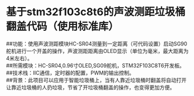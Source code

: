 # 基于stm32f103c8t6的声波测距垃圾桶翻盖代码（使用标准库）
##功能：使用声波测距模块HC-SR04测量到一定距离（可代码设置）启动SG90舵机进行一个开盖的操作，声波测距距离由OLED显示（单位为毫米，最大距离为4米左右）。     
##所需模块：HC-SR04,0.96寸OLED,SG09舵机，STM32F103C8T6开发板。  
##技术栈：IIC通信，定时器的配置，PWM的输出控制。  
##背景：此项目可以应用于智能垃圾桶上，当有人靠近垃圾桶时翻盖将自动打开让靠近垃圾桶的人扔垃圾，节省了开垃圾桶翻盖的操作，也变得更加方便。  
